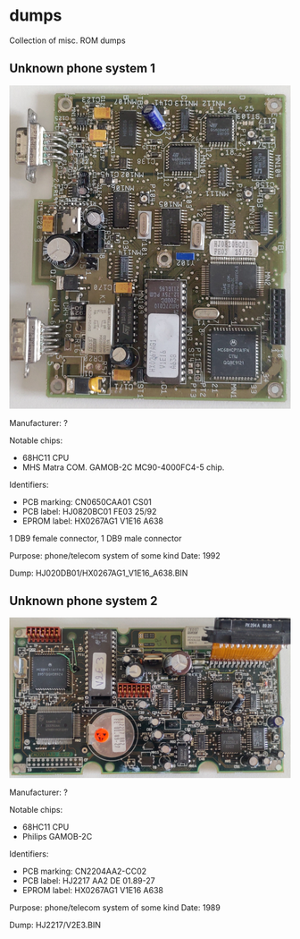# dumps
Collection of misc. ROM dumps

## Unknown phone system 1

![](/pics/HJ0820BC01_top.jpg)

Manufacturer: ?

Notable chips:
* 68HC11 CPU
* MHS Matra COM. GAMOB-2C  MC90-4000FC4-5 chip.

Identifiers:
* PCB marking: CN0650CAA01 CS01
* PCB label: HJ0820BC01 FE03 25/92
* EPROM label: HX0267AG1 V1E16 A638

1 DB9 female connector, 1 DB9 male connector

Purpose: phone/telecom system of some kind
Date: 1992

Dump: HJ020DB01/HX0267AG1_V1E16_A638.BIN

## Unknown phone system 2

![](/pics/HJ2217_top.jpg)

Manufacturer: ?

Notable chips:
* 68HC11 CPU
* Philips GAMOB-2C

Identifiers:
* PCB marking: CN2204AA2-CC02
* PCB label: HJ2217 AA2 DE 01.89-27
* EPROM label: HX0267AG1 V1E16 A638

Purpose: phone/telecom system of some kind
Date: 1989

Dump: HJ2217/V2E3.BIN